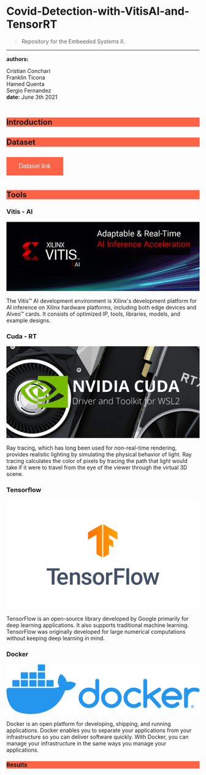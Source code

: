 # Covid-Detection-with-VitisAI-and-TensorRT

>Repository for the Embeeded Systems II.

---
**authors:**  
<div style = "fonr-size:15px">
Cristian Conchari  
</div>
<div style = "fonr-size:15px">
Franklin Ticona  
</div>
<div style = "fonr-size:15px">
Hamed Quenta  
</div>
<div style = "fonr-size:15px">
Sergio Fernandez  
</div>
<div style = "fonr-size:15px">
<b>date:</b> June 3th 2021
</div>
<br>
  

<h2 style="background-color:tomato;font-size: 20px;">Introduction</h2>
<p></p>

<h2 style="background-color:tomato;font-size: 20px;">Dataset</h2>
<button style="background-color: tomato; /* Green */
  border: none;
  color: white;
  margin: 10px 0;
  padding: 15px 32px;
  text-align: center;
  text-decoration: none;
  display: inline-block;
  font-size: 16px;"
  name="button" onclick="http://www.google.com">Dataset link</button>
<br>

<h2 style="background-color:tomato;font-size: 20px;">Tools</h2>

### **Vitis - AI**
![Vitis AI](assets/Vitis-AI.png)
<p>The Vitis™ AI development environment is Xilinx's development platform for AI inference on Xilinx hardware platforms, including both edge devices and Alveo™ cards. It consists of optimized IP, tools, libraries, models, and example designs.</p>

### **Cuda - RT**
![Cuda rt](assets/cudart.png)
<p>Ray tracing, which has long been used for non-real-time rendering, provides realistic lighting by simulating the physical behavior of light. Ray tracing calculates the color of pixels by tracing the path that light would take if it were to travel from the eye of the viewer through the virtual 3D scene.</p>

### **Tensorflow**
![Tensorflow](assets/tensorflow.png)
<p>TensorFlow is an open-source library developed by Google primarily for deep learning applications. It also supports traditional machine learning. TensorFlow was originally developed for large numerical computations without keeping deep learning in mind.</p>

### **Docker**
![Docker](assets/docker.png)
<p>Docker is an open platform for developing, shipping, and running applications. Docker enables you to separate your applications from your infrastructure so you can deliver software quickly. With Docker, you can manage your infrastructure in the same ways you manage your applications.</p>

<h2 style="background-color:tomato;font-size: 15px;">Results</h2>